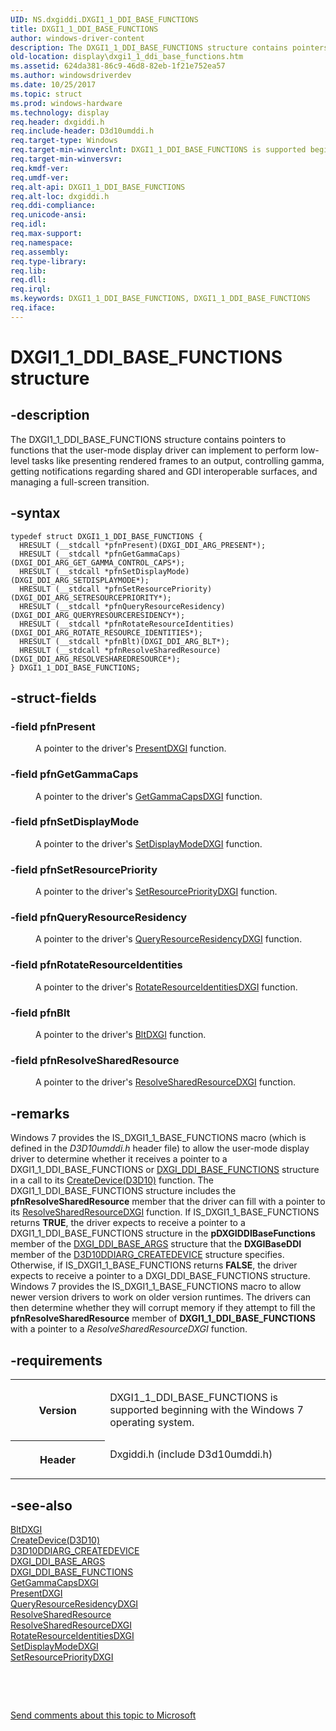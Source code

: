 ```yaml
---
UID: NS.dxgiddi.DXGI1_1_DDI_BASE_FUNCTIONS
title: DXGI1_1_DDI_BASE_FUNCTIONS
author: windows-driver-content
description: The DXGI1_1_DDI_BASE_FUNCTIONS structure contains pointers to functions that the user-mode display driver can implement to perform low-level tasks like presenting rendered frames to an output, controlling gamma, getting notifications regarding shared and GDI interoperable surfaces, and managing a full-screen transition.
old-location: display\dxgi1_1_ddi_base_functions.htm
ms.assetid: 624da381-86c9-46d8-82eb-1f21e752ea57
ms.author: windowsdriverdev
ms.date: 10/25/2017
ms.topic: struct
ms.prod: windows-hardware
ms.technology: display
req.header: dxgiddi.h
req.include-header: D3d10umddi.h
req.target-type: Windows
req.target-min-winverclnt: DXGI1_1_DDI_BASE_FUNCTIONS is supported beginning with the Windows 7 operating system.
req.target-min-winversvr: 
req.kmdf-ver: 
req.umdf-ver: 
req.alt-api: DXGI1_1_DDI_BASE_FUNCTIONS
req.alt-loc: dxgiddi.h
req.ddi-compliance: 
req.unicode-ansi: 
req.idl: 
req.max-support: 
req.namespace: 
req.assembly: 
req.type-library: 
req.lib: 
req.dll: 
req.irql: 
ms.keywords: DXGI1_1_DDI_BASE_FUNCTIONS, DXGI1_1_DDI_BASE_FUNCTIONS
req.iface: 
---
```


# DXGI1_1_DDI_BASE_FUNCTIONS structure



## -description
<p>The DXGI1_1_DDI_BASE_FUNCTIONS structure contains pointers to functions that the user-mode display driver can implement to perform low-level tasks like presenting rendered frames to an output, controlling gamma, getting notifications regarding shared and GDI interoperable surfaces, and managing a full-screen transition. </p>


## -syntax

````
typedef struct DXGI1_1_DDI_BASE_FUNCTIONS {
  HRESULT (__stdcall *pfnPresent)(DXGI_DDI_ARG_PRESENT*);
  HRESULT (__stdcall *pfnGetGammaCaps)(DXGI_DDI_ARG_GET_GAMMA_CONTROL_CAPS*);
  HRESULT (__stdcall *pfnSetDisplayMode)(DXGI_DDI_ARG_SETDISPLAYMODE*);
  HRESULT (__stdcall *pfnSetResourcePriority)(DXGI_DDI_ARG_SETRESOURCEPRIORITY*);
  HRESULT (__stdcall *pfnQueryResourceResidency)(DXGI_DDI_ARG_QUERYRESOURCERESIDENCY*);
  HRESULT (__stdcall *pfnRotateResourceIdentities)(DXGI_DDI_ARG_ROTATE_RESOURCE_IDENTITIES*);
  HRESULT (__stdcall *pfnBlt)(DXGI_DDI_ARG_BLT*);
  HRESULT (__stdcall *pfnResolveSharedResource)(DXGI_DDI_ARG_RESOLVESHAREDRESOURCE*);
} DXGI1_1_DDI_BASE_FUNCTIONS;
````


## -struct-fields
<dl>

### -field <b>pfnPresent</b>

<dd>
<p>A pointer to the driver's <a href="https://msdn.microsoft.com/library/windows/hardware/ff569179">PresentDXGI</a> function.</p>
</dd>

### -field <b>pfnGetGammaCaps</b>

<dd>
<p>A pointer to the driver's <a href="https://msdn.microsoft.com/library/windows/hardware/ff566790">GetGammaCapsDXGI</a> function.</p>
</dd>

### -field <b>pfnSetDisplayMode</b>

<dd>
<p>A pointer to the driver's <a href="https://msdn.microsoft.com/library/windows/hardware/ff569536">SetDisplayModeDXGI</a> function.</p>
</dd>

### -field <b>pfnSetResourcePriority</b>

<dd>
<p>A pointer to the driver's <a href="https://msdn.microsoft.com/library/windows/hardware/ff569657">SetResourcePriorityDXGI</a> function.</p>
</dd>

### -field <b>pfnQueryResourceResidency</b>

<dd>
<p>A pointer to the driver's <a href="https://msdn.microsoft.com/library/windows/hardware/ff569224">QueryResourceResidencyDXGI</a> function.</p>
</dd>

### -field <b>pfnRotateResourceIdentities</b>

<dd>
<p>A pointer to the driver's <a href="https://msdn.microsoft.com/library/windows/hardware/ff569514">RotateResourceIdentitiesDXGI</a> function.</p>
</dd>

### -field <b>pfnBlt</b>

<dd>
<p>A pointer to the driver's <a href="https://msdn.microsoft.com/library/windows/hardware/ff538252">BltDXGI</a> function.</p>
</dd>

### -field <b>pfnResolveSharedResource</b>

<dd>
<p>A pointer to the driver's <a href="https://msdn.microsoft.com/library/windows/hardware/ff569488">ResolveSharedResourceDXGI</a> function.</p>
</dd>
</dl>

## -remarks
<p>Windows 7 provides the IS_DXGI1_1_BASE_FUNCTIONS macro (which is defined in the <i>D3D10umddi.h</i> header file) to allow the user-mode display driver to determine whether it receives a pointer to a DXGI1_1_DDI_BASE_FUNCTIONS or <a href="https://msdn.microsoft.com/library/windows/hardware/ff557492">DXGI_DDI_BASE_FUNCTIONS</a> structure in a call to its <a href="https://msdn.microsoft.com/c69eedb1-c975-412c-aa9f-cf64a702f937">CreateDevice(D3D10)</a> function. The DXGI1_1_DDI_BASE_FUNCTIONS structure includes the <b>pfnResolveSharedResource</b> member that the driver can fill with a pointer to its <a href="https://msdn.microsoft.com/library/windows/hardware/ff569488">ResolveSharedResourceDXGI</a> function. If IS_DXGI1_1_BASE_FUNCTIONS returns <b>TRUE</b>, the driver expects to receive a pointer to a DXGI1_1_DDI_BASE_FUNCTIONS structure in the <b>pDXGIDDIBaseFunctions</b> member of the <a href="https://msdn.microsoft.com/library/windows/hardware/ff557485">DXGI_DDI_BASE_ARGS</a> structure that the <b>DXGIBaseDDI</b> member of the <a href="https://msdn.microsoft.com/library/windows/hardware/ff541664">D3D10DDIARG_CREATEDEVICE</a> structure specifies. Otherwise, if IS_DXGI1_1_BASE_FUNCTIONS returns <b>FALSE</b>, the driver expects to receive a pointer to a DXGI_DDI_BASE_FUNCTIONS structure. Windows 7 provides the IS_DXGI1_1_BASE_FUNCTIONS macro to allow newer version drivers to work on older version runtimes. The drivers can then determine whether they will corrupt memory if they attempt to fill the <b>pfnResolveSharedResource</b> member of <b>DXGI1_1_DDI_BASE_FUNCTIONS</b> with a pointer to a <i>ResolveSharedResourceDXGI</i> function.</p>

## -requirements
<table>
<tr>
<th width="30%">
<p>Version</p>
</th>
<td width="70%">
<p>DXGI1_1_DDI_BASE_FUNCTIONS is supported beginning with the Windows 7 operating system.</p>
</td>
</tr>
<tr>
<th width="30%">
<p>Header</p>
</th>
<td width="70%">
<dl>
<dt>Dxgiddi.h (include D3d10umddi.h)</dt>
</dl>
</td>
</tr>
</table>

## -see-also
<dl>
<dt>
<a href="https://msdn.microsoft.com/library/windows/hardware/ff538252">BltDXGI</a>
</dt>
<dt>
<a href="https://msdn.microsoft.com/c69eedb1-c975-412c-aa9f-cf64a702f937">CreateDevice(D3D10)</a>
</dt>
<dt>
<a href="https://msdn.microsoft.com/library/windows/hardware/ff541664">D3D10DDIARG_CREATEDEVICE</a>
</dt>
<dt>
<a href="https://msdn.microsoft.com/library/windows/hardware/ff557485">DXGI_DDI_BASE_ARGS</a>
</dt>
<dt>
<a href="https://msdn.microsoft.com/library/windows/hardware/ff557492">DXGI_DDI_BASE_FUNCTIONS</a>
</dt>
<dt>
<a href="https://msdn.microsoft.com/library/windows/hardware/ff566790">GetGammaCapsDXGI</a>
</dt>
<dt>
<a href="https://msdn.microsoft.com/library/windows/hardware/ff569179">PresentDXGI</a>
</dt>
<dt>
<a href="https://msdn.microsoft.com/library/windows/hardware/ff569224">QueryResourceResidencyDXGI</a>
</dt>
<dt>
<a href="https://msdn.microsoft.com/8ad9130e-bade-4fd2-b345-b6361fd001ef">ResolveSharedResource</a>
</dt>
<dt>
<a href="https://msdn.microsoft.com/library/windows/hardware/ff569488">ResolveSharedResourceDXGI</a>
</dt>
<dt>
<a href="https://msdn.microsoft.com/library/windows/hardware/ff569514">RotateResourceIdentitiesDXGI</a>
</dt>
<dt>
<a href="https://msdn.microsoft.com/library/windows/hardware/ff569536">SetDisplayModeDXGI</a>
</dt>
<dt>
<a href="https://msdn.microsoft.com/library/windows/hardware/ff569657">SetResourcePriorityDXGI</a>
</dt>
</dl>
<p> </p>
<p> </p>
<p><a href="mailto:wsddocfb@microsoft.com?subject=Documentation%20feedback [display\display]:%20DXGI1_1_DDI_BASE_FUNCTIONS structure%20 RELEASE:%20(10/25/2017)&amp;body=%0A%0APRIVACY STATEMENT%0A%0AWe use your feedback to improve the documentation. We don't use your email address for any other purpose, and we'll remove your email address from our system after the issue that you're reporting is fixed. While we're working to fix this issue, we might send you an email message to ask for more info. Later, we might also send you an email message to let you know that we've addressed your feedback.%0A%0AFor more info about Microsoft's privacy policy, see http://privacy.microsoft.com/en-us/default.aspx." title="Send comments about this topic to Microsoft">Send comments about this topic to Microsoft</a></p>
